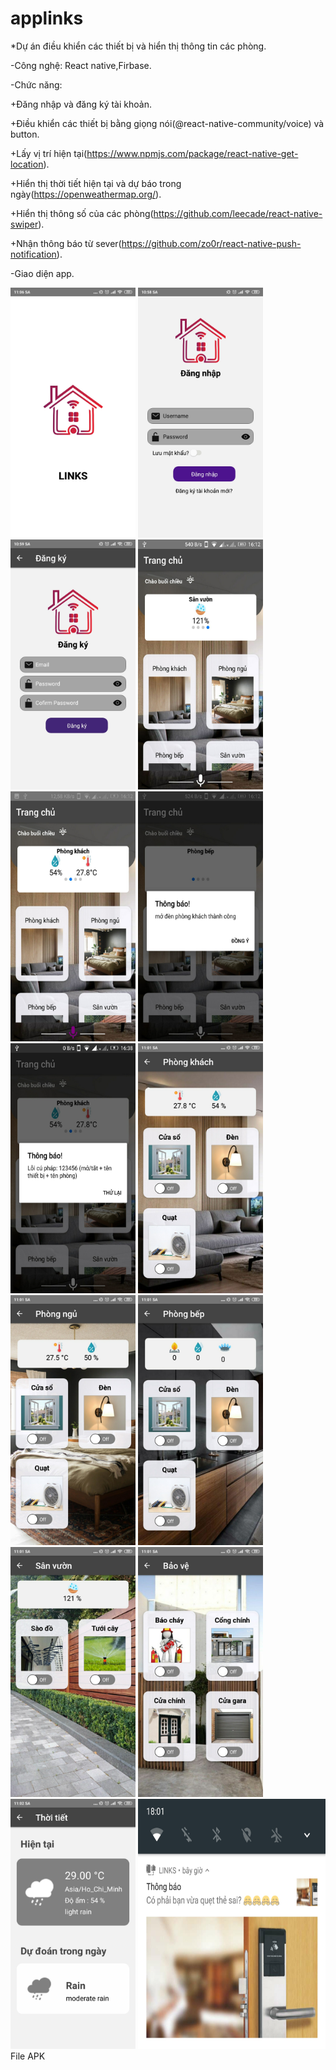 # applinks
*Dự án điều khiển các thiết bị và hiển thị thông tin các phòng.

-Công nghệ: React native,Firbase.

-Chức năng: 

+Đăng nhập và đăng ký tài khoản.

+Điều khiển các thiết bị bằng giọng nói(@react-native-community/voice) và button.

+Lấy vị trí hiện tại(https://www.npmjs.com/package/react-native-get-location).

+Hiển thị thời tiết hiện tại và dự báo trong ngày(https://openweathermap.org/).

+Hiển thị thông số của các phòng(https://github.com/leecade/react-native-swiper).

+Nhận thông báo từ sever(https://github.com/zo0r/react-native-push-notification).

-Giao diện app.
<div>
<img src="https://github.com/vovanlinh29546/applinks/blob/master/images/giaodien/1.jpg" width="200" height="400"/>
  <img src="./images/giaodien/2.jpg" width="200px" height="400"</img> 
  <img src="./images/giaodien/3.jpg" width="200px" height="400"</img> 
  <img src="./images/giaodien/4.jpg" width="200px" height="400"</img> 
  <img src="./images/giaodien/5.jpg" width="200px" height="400"</img> 
  <img src="./images/giaodien/6.jpg" width="200px" height="400"</img> 
  <img src="./images/giaodien/7.jpg" width="200px"height="400"</img> 
  <img src="./images/giaodien/8.jpg" width="200px"height="400"</img> 
  <img src="./images/giaodien/9.jpg" width="200px"height="400"</img> 
  <img src="./images/giaodien/10.jpg" width="200px"height="400"</img> 
  <img src="./images/giaodien/11.jpg" width="200px"height="400"</img> 
  <img src="./images/giaodien/12.jpg" width="200px"height="400"</img> 
  <img src="./images/giaodien/13.jpg" width="200px"height="400"</img> 
   <img src="./images/giaodien/14.jpg" width="300px"height="400"</img> 
</div>
File APK


